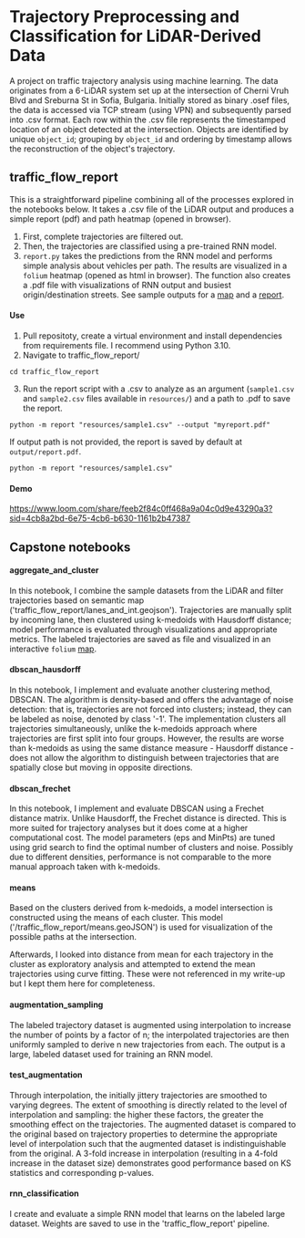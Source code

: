 # Trajectory Preprocessing and Classification for LiDAR-Derived Data

A project on traffic trajectory analysis using machine learning. The data originates from a 6-LiDAR system set up at the intersection of Cherni Vruh Blvd and Sreburna St in Sofia, Bulgaria. Initially stored as binary .osef files, the data is accessed via TCP stream (using VPN) and subsequently parsed into .csv format. Each row within the .csv file represents the timestamped location of an object detected at the intersection. Objects are identified by unique `object_id`; grouping by `object_id` and ordering by timestamp allows the reconstruction of the object's trajectory. 


## traffic_flow_report
This is a straightforward pipeline combining all of the processes explored in the notebooks below. It takes a .csv file of the LiDAR output and produces a simple report (pdf) and path heatmap (opened in browser).

1. First, complete trajectories are filtered out.
2. Then, the trajectories are classified using a pre-trained RNN model.
3. `report.py` takes the predictions from the RNN model and performs simple analysis about vehicles per path. The results are visualized in a `folium` heatmap (opened as html in browser). The function also creates a .pdf file with visualizations of RNN output and busiest origin/destination streets. See sample outputs for a <a href="https://anapeykova.github.io/GATE-intersection-trajectories/maps/report_sample_output_map.html">map</a> and a <a href='https://anapeykova.github.io/GATE-intersection-trajectories/traffic_flow_report/output/report.pdf'>report</a>.

#### Use
1. Pull repositoty, create a virtual environment and install dependencies from requirements file. I recommend using Python 3.10.
2. Navigate to traffic_flow_report/
```
cd traffic_flow_report
```
3. Run the report script with a .csv to analyze as an argument (`sample1.csv` and `sample2.csv` files available in `resources/`) and a path to .pdf to save the report.

```
python -m report "resources/sample1.csv" --output "myreport.pdf"
```
If output path is not provided, the report is saved by default at `output/report.pdf`.
```
python -m report "resources/sample1.csv"
```
#### Demo
https://www.loom.com/share/feeb2f84c0ff468a9a04c0d9e43290a3?sid=4cb8a2bd-6e75-4cb6-b630-1161b2b47387 

## Capstone notebooks
#### aggregate_and_cluster
In this notebook, I combine the sample datasets from the LiDAR and filter trajectories based on semantic map ('traffic_flow_report/lanes_and_int.geojson'). Trajectories are manually split by incoming lane, then clustered using k-medoids with Hausdorff distance; model performance is evaluated through visualizations and appropriate metrics. The labeled trajectories are saved as file and visualized in an interactive `folium` <a href="https://anapeykova.github.io/GATE-intersection-trajectories/maps/kmedoids_clusters_folium.html"> map</a>.

#### dbscan_hausdorff
In this notebook, I implement and evaluate another clustering method, DBSCAN. The algorithm is density-based and offers the advantage of noise detection: that is, trajectories are not forced into clusters;  instead, they can be labeled as noise, denoted by class '-1'. The implementation clusters all trajectories simultaneously, unlike the k-medoids approach where trajectories are first split into four groups. However, the results are worse than k-medoids as using the same distance measure - Hausdorff distance - does not allow the algorithm to distinguish between trajectories that are spatially close but moving in opposite directions.

#### dbscan_frechet
In this notebook, I implement and evaluate DBSCAN using a Frechet distance matrix. Unlike Hausdorff, the Frechet distance is directed. This is more suited for trajectory analyses but it does come at a higher computational cost. The model parameters (eps and MinPts) are tuned using grid search to find the optimal number of clusters and noise. Possibly due to different densities, performance is not comparable to the more manual approach taken with k-medoids.

#### means
Based on the clusters derived from k-medoids, a model intersection is constructed using the means of each cluster. This model ('/traffic_flow_report/means.geoJSON') is used for visualization of the possible paths at the intersection.

Afterwards, I looked into distance from mean for each trajectory in the cluster as exploratory analysis and attempted to extend the mean trajectories using curve fitting. These were not referenced in my write-up but I kept them here for completeness.

#### augmentation_sampling
The labeled trajectory dataset is augmented using interpolation to increase the number of points by a factor of n; the interpolated trajectories are then uniformly sampled to derive n new trajectories from each. The output is a large, labeled dataset used for training an RNN model.

#### test_augmentation
Through interpolation, the initially jittery trajectories are smoothed to varying degrees. The extent of smoothing is directly related to the level of interpolation and sampling: the higher these factors, the greater the smoothing effect on the trajectories. The augmented dataset is compared to the original based on trajectory properties to determine the appropriate level of interpolation such that the augmented dataset is indistinguishable from the original. A 3-fold increase in interpolation (resulting in a 4-fold increase in the dataset size) demonstrates good performance based on KS statistics and corresponding p-values.

#### rnn_classification
I create and evaluate a simple RNN model that learns on the labeled large dataset. Weights are saved to use in the 'traffic_flow_report' pipeline.

